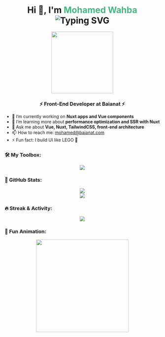 <h1 align="center">
  Hi 👋, I'm <span style="color:#42b883">Mohamed Wahba</span>
  <br>
  <img src="https://readme-typing-svg.herokuapp.com?font=Fira+Code&size=22&pause=1000&center=true&width=435&lines=Front-End+Developer;Vue+%2F+Nuxt+Lover;Creative+UI+Builder" alt="Typing SVG" />
</h1>

<p align="center">
  <img src="https://media.giphy.com/media/du3J3cXyzhj75IOgvA/giphy.gif" width="200"/>
</p>

<h3 align="center">⚡ Front-End Developer at Baianat ⚡</h3>


- 🔭 I’m currently working on **Nuxt apps and Vue components**
- 🌱 I’m learning more about **performance optimization and SSR with Nuxt**
- 💬 Ask me about **Vue, Nuxt, TailwindCSS, front-end architecture**
- 📫 How to reach me: mohamed@baianat.com
- ⚡ Fun fact: I build UI like LEGO 🧱



### 🛠️ My Toolbox:
<p align="center">
  <img src="https://skillicons.dev/icons?i=vue,nuxt,js,ts,tailwind,html,css,git,vscode" />
</p>



### 🚀 GitHub Stats:
<p align="center">
  <img src="https://github-readme-stats.vercel.app/api?username=mohamed-wa7ba&show_icons=true&theme=tokyonight" />
  <br>
  <img src="https://github-readme-stats.vercel.app/api/top-langs/?username=mohamed-wa7ba&layout=compact&theme=tokyonight" />
</p>


### 🔥 Streak & Activity:
<p align="center">
  <img src="https://github-readme-streak-stats.herokuapp.com/?user=mohamed-wa7ba&theme=tokyonight" />
</p>



### 🧠 Fun Animation:
<p align="center">
  <img src="https://media.giphy.com/media/qgQUggAC3Pfv687qPC/giphy.gif" width="300"/>
</p>
